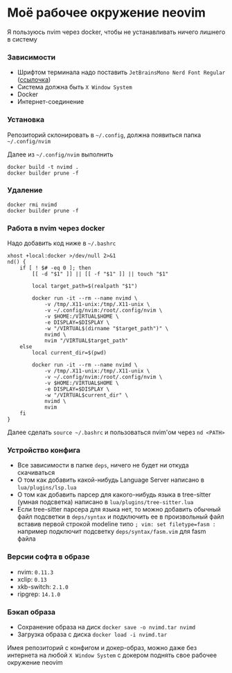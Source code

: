 # Моё рабочее окружение neovim

Я пользуюсь nvim через docker, чтобы не устанавливать ничего лишнего в систему

### Зависимости

- Шрифтом терминала надо поставить `JetBrainsMono Nerd Font Regular` ([ссылочка](https://www.nerdfonts.com/font-downloads))
- Система должна быть `X Window System`
- Docker
- Интернет-соединение

### Установка

Репозиторий склонировать в `~/.config`, должна появиться папка `~/.config/nvim`

Далее из `~/.config/nvim` выполнить

```
docker build -t nvimd .
docker builder prune -f
```

### Удаление 

```
docker rmi nvimd
docker builder prune -f
```

### Работа в nvim через docker

Надо добавить код ниже в `~/.bashrc`

```
xhost +local:docker >/dev/null 2>&1
nd() {
    if [ ! $# -eq 0 ]; then
        [[ -d "$1" ]] || [[ -f "$1" ]] || touch "$1"

        local target_path=$(realpath "$1")

        docker run -it --rm --name nvimd \
            -v /tmp/.X11-unix:/tmp/.X11-unix \
            -v ~/.config/nvim:/root/.config/nvim \
            -v $HOME:/VIRTUAL$HOME \
            -e DISPLAY=$DISPLAY \
            -w "/VIRTUAL$(dirname "$target_path")" \
            nvimd \
            nvim "/VIRTUAL$target_path"
    else
        local current_dir=$(pwd)
        
        docker run -it --rm --name nvimd \
            -v /tmp/.X11-unix:/tmp/.X11-unix \
            -v ~/.config/nvim:/root/.config/nvim \
            -v $HOME:/VIRTUAL$HOME \
            -e DISPLAY=$DISPLAY \
            -w "/VIRTUAL$current_dir" \
            nvimd \
            nvim
    fi
}
```

Далее сделать `source ~/.bashrc` и пользоваться nvim'ом через `nd <PATH>`

### Устройство конфига

- Все зависимости в папке `deps`, ничего не будет ни откуда скачиваться
- О том как добавить какой-нибудь Language Server написано в `lua/plugins/lsp.lua`
- О том как добавить парсер для какого-нибудь языка в tree-sitter (умная подсветка) написано в `lua/plugins/tree-sitter.lua`
- Если tree-sitter парсера для языка нет, то можно добавить обычный файл подсветки в `deps/syntax` и подключить ее в произвольный файл вставив первой строкой modeline типо `; vim: set filetype=fasm :` например подключит подсветку `deps/syntax/fasm.vim` для fasm файла

### Версии софта в образе

- nvim: `0.11.3`
- xclip: `0.13`
- xkb-switch: `2.1.0`
- ripgrep: `14.1.0`

### Бэкап образа

- Сохранение образа на диск `docker save -o nvimd.tar nvimd`
- Загрузка образа с диска `docker load -i nvimd.tar`

Имея репозиторий с конфигом и докер-образ, можно даже без интернета на любой `X Window System` с докером поднять свое рабочее окружение neovim 
